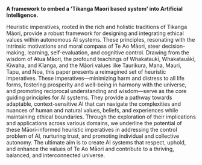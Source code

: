 ****A framework to embed a 'Tikanga Maori based system' into Artificial Intelligence.****

Heuristic imperatives, rooted in the rich and holistic traditions of Tikanga Māori, provide a robust framework for designing and integrating ethical values within autonomous AI systems. These principles, resonating with the intrinsic motivations and moral compass of Te Ao Māori, steer decision-making, learning, self-evaluation, and cognitive control. Drawing from the wisdom of Atua Māori, the profound teachings of Whakataukī, Whakatauākī, Kiwaha, and Kīanga, and the Māori values like Taurikura, Mana, Mauri, Tapu, and Noa, this paper presents a reimagined set of heuristic imperatives. These imperatives—minimizing harm and distress to all life forms, fostering prosperity and well-being in harmony with the universe, and promoting reciprocal understanding and wisdom—serve as the core guiding principles for AI systems. They provide a pathway towards adaptable, context-sensitive AI that can navigate the complexities and nuances of human and natural values, beliefs, and experiences while maintaining ethical boundaries. Through the exploration of their implications and applications across various domains, we underline the potential of these Māori-informed heuristic imperatives in addressing the control problem of AI, nurturing trust, and promoting individual and collective autonomy. The ultimate aim is to create AI systems that respect, uphold, and enhance the values of Te Ao Māori and contribute to a thriving, balanced, and interconnected universe.

